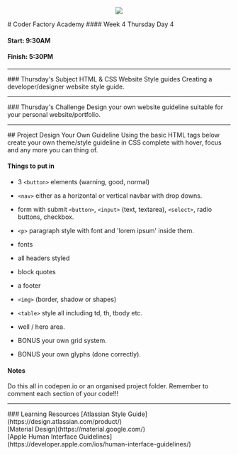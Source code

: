 <p align="center"><img src="https://github.com/coder-factory-academy/cf-guidline-css/blob/master/CFA.png"></p>
# Coder Factory Academy
#### Week 4 Thursday Day 4

#### Start: 9:30AM
#### Finish: 5:30PM
<hr>
### Thursday's Subject
HTML & CSS Website Style guides
Creating a developer/designer website style guide.


<hr>
### Thursday's Challenge
Design your own website guideline suitable for your personal website/portfolio.
<hr>
## Project Design Your Own Guideline
Using the basic HTML tags below create your own theme/style guideline in CSS complete with hover, focus and any more you can thing of.

#### Things to put in
* 3 `<button>` elements (warning, good, normal)
* `<nav>` either as a horizontal or vertical navbar with drop downs.
* form with submit `<button>`, `<input>` (text, textarea), `<select>`, radio buttons, checkbox.
* `<p>` paragraph style with font and 'lorem ipsum' inside them.
* fonts
* all headers styled
* block quotes
* a footer
* `<img>` (border, shadow or shapes)
* `<table>` style all including td, th, tbody etc.
* well / hero area.

* BONUS your own grid system.
* BONUS your own glyphs (done correctly).

#### Notes
Do this all in codepen.io or an organised project folder.
Remember to comment each section of your code!!!

<hr>
### Learning Resources
[Atlassian Style Guide](https://design.atlassian.com/product/) <br>
[Material Design](https://material.google.com/) <br>
[Apple Human Interface Guidelines](https://developer.apple.com/ios/human-interface-guidelines/)
